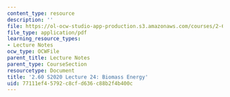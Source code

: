 ```yaml
---
content_type: resource
description: ''
file: https://ol-ocw-studio-app-production.s3.amazonaws.com/courses/2-60j-fundamentals-of-advanced-energy-conversion-spring-2020/77111ef45792c8cfd636c88b2f4b400c_MIT2_60s20_lec24.pdf
file_type: application/pdf
learning_resource_types:
- Lecture Notes
ocw_type: OCWFile
parent_title: Lecture Notes
parent_type: CourseSection
resourcetype: Document
title: '2.60 S2020 Lecture 24: Biomass Energy'
uid: 77111ef4-5792-c8cf-d636-c88b2f4b400c
---
```


